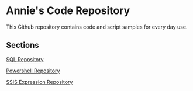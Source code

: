 # Annie's Code Repository

This Github repository contains code and script samples for every day use.


## Sections

[SQL Repository](/sql)

[Powershell Repository](../powershell)

[SSIS Expression Repository](../ssis)
